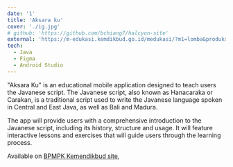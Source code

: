 ```yaml
---
date: '1'
title: 'Aksara ku'
cover: './ig.jpg'
# github: 'https://github.com/bchiang7/halcyon-site'
external: 'https://m-edukasi.kemdikbud.go.id/medukasi/?m1=lomba&produksi=2018&kd=ME18LOMP02'
tech:
  - Java
  - Figma
  - Android Studio
---
```


"Aksara Ku" is an educational mobile application designed to teach users the Javanese script. The Javanese script, also known as Hanacaraka or Carakan, is a traditional script used to write the Javanese language spoken in Central and East Java, as well as Bali and Madura.

The app will provide users with a comprehensive introduction to the Javanese script, including its history, structure and usage. It will feature interactive lessons and exercises that will guide users through the learning process.

Available on [BPMPK Kemendikbud site](https://m-edukasi.kemdikbud.go.id/medukasi/?m1=lomba&produksi=2018&kd=ME18LOMP02),
